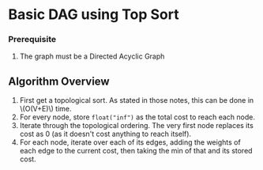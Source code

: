 # Basic DAG using Top Sort

### Prerequisite
1.  The graph must be a Directed Acyclic Graph

## Algorithm Overview
1. First get a topological sort.  As stated in those notes, this can be done in
   \\(O(V+E)\\) time.
1. For every node, store `float("inf")` as the total cost to reach each node.
1. Iterate through the topological ordering.  The very first node replaces its
   cost as 0 (as it doesn't cost anything to reach itself).
1. For each node, iterate over each of its edges, adding the weights of each
   edge to the current cost, then taking the min of that and its stored cost.
